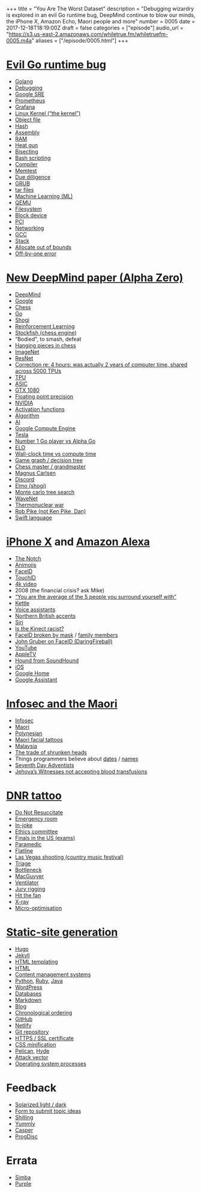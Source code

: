 +++
title = "You Are The Worst Dataset"
description = "Debugging wizardry is explored in an evil Go runtime bug, DeepMind continue to blow our minds, the iPhone X, Amazon Echo, Maori people and more"
number = 0005
date = 2017-12-18T18:19:00Z
draft = false
categories = ["episode"]
audio_url = "https://s3.us-east-2.amazonaws.com/whiletrue.fm/whiletruefm-0005.m4a"
aliases = ["/episode/0005.html"]
+++

# [Evil Go runtime bug](https://marcan.st/2017/12/debugging-an-evil-go-runtime-bug/)
  - [Golang](https://golang.org/)
  - [Debugging](https://en.wikipedia.org/wiki/Debugging)
  - [Google SRE](https://landing.google.com/sre/)
  - [Prometheus](https://prometheus.io/)
  - [Grafana](https://grafana.com/)
  - [Linux Kernel (“the kernel”)](https://www.kernel.org/)
  - [Object file](https://en.wikipedia.org/wiki/Object_file)
  - [Hash](https://en.wikipedia.org/wiki/Hash_function)
  - [Assembly](https://en.wikipedia.org/wiki/Assembly_language)
  - [RAM](https://en.wikipedia.org/wiki/Random-access_memory)
  - [Heat gun](https://en.wikipedia.org/wiki/Heat_gun)
  - [Bisecting](https://en.wikipedia.org/wiki/Bisection_method)
  - [Bash scripting](https://en.wikipedia.org/wiki/Bash_(Unix_shell))
  - [Compiler](https://en.wikipedia.org/wiki/Compiler)
  - [Memtest](https://www.memtest86.com/)
  - [Due dilligence](https://en.wikipedia.org/wiki/Due_diligence)
  - [GRUB](https://www.gnu.org/software/grub/)
  - [tar files](https://en.wikipedia.org/wiki/Tar_(computing))
  - [Machine Learning (ML)](https://en.wikipedia.org/wiki/Machine_learning)
  - [QEMU](https://www.qemu.org/)
  - [Filesystem](https://en.wikipedia.org/wiki/File_system)
  - [Block device](https://en.wikipedia.org/wiki/Device_file#Block_devices)
  - [PCI](https://en.wikipedia.org/wiki/Conventional_PCI)
  - [Networking](https://en.wikipedia.org/wiki/Computer_network)
  - [GCC](https://gcc.gnu.org/)
  - [Stack](https://en.wikipedia.org/wiki/Call_stack)
  - [Allocate out of bounds](https://en.wikipedia.org/wiki/Bounds_checking)
  - [Off-by-one error](https://en.wikipedia.org/wiki/Off-by-one_error)

# [New DeepMind paper (Alpha Zero)](https://deepmind.com/blog/alphago-zero-learning-scratch/)
  - [DeepMind](https://deepmind.com)
  - [Google](http://google.com)
  - [Chess](https://en.wikipedia.org/wiki/Chess)
  - [Go](https://en.wikipedia.org/wiki/Go_(game))
  - [Shogi](https://en.wikipedia.org/wiki/Shogi)
  - [Reinforcement Learning](https://en.wikipedia.org/wiki/Reinforcement_learning)
  - [Stockfish (chess engine)](https://en.wikipedia.org/wiki/Stockfish_(chess))
  - “Bodied", to smash, defeat
  - [Hanging pieces in chess](https://www.chess.com/chessopedia/view/hang-to-hang)
  - [ImageNet](http://www.image-net.org/challenges/LSVRC/)
  - [ResNet](https://arxiv.org/pdf/1409.4842.pdf)
  - [Correction re: 4 hours: was actually 2 years of computer time, shared across 5000 TPUs](https://medium.com/@josecamachocollados/is-alphazero-really-a-scientific-breakthrough-in-ai-bf66ae1c84f2)
  - [TPU](https://en.wikipedia.org/wiki/Tensor_processing_unit)
  - [ASIC](https://en.wikipedia.org/wiki/Application-specific_integrated_circuit)
  - [GTX 1080](https://www.geforce.co.uk/hardware/10series/geforce-gtx-1080/)
  - [Floating point precision](http://floating-point-gui.de/formats/fp/)
  - [NVIDIA](http://www.nvidia.co.uk/page/home.html)
  - [Activation functions](https://en.wikipedia.org/wiki/Activation_function)
  - [Algorithm](https://en.wikipedia.org/wiki/Algorithm)
  - [AI](https://en.wikipedia.org/wiki/Artificial_intelligence)
  - [Google Compute Engine](https://cloud.google.com/compute/)
  - [Tesla](https://en.wikipedia.org/wiki/Nvidia_Tesla)
  - [Number 1 Go player vs Alpha Go](https://en.wikipedia.org/wiki/AlphaGo_versus_Lee_Sedol)
  - [ELO](https://en.wikipedia.org/wiki/Elo_rating_system)
  - [Wall-clock time vs compute time](https://en.wikipedia.org/wiki/Elapsed_real_time)
  - [Game graph / decision tree](https://en.wikipedia.org/wiki/Decision_tree)
  - [Chess master / grandmaster](https://en.wikipedia.org/wiki/Chess_rating_system)
  - [Magnus Carlsen](https://en.wikipedia.org/wiki/Magnus_Carlsen)
  - [Discord](https://discordapp.com/)
  - [Elmo (shogi)](https://en.wikipedia.org/wiki/Elmo_(shogi_engine))
  - [Monte carlo tree search](https://en.wikipedia.org/wiki/Monte_Carlo_tree_search)
  - [WaveNet](https://deepmind.com/blog/wavenet-generative-model-raw-audio/)
  - [Thermonuclear war](https://en.wikipedia.org/wiki/Nuclear_warfare)
  - [Rob Pike (not Ken Pike, Dan)](https://en.wikipedia.org/wiki/Rob_Pike)
  - [Swift language](https://developer.apple.com/swift/)

# [iPhone X](https://en.wikipedia.org/wiki/IPhone_X) and [Amazon Alexa](https://en.wikipedia.org/wiki/Amazon_Alexa)
  - [The Notch](https://en.wikipedia.org/wiki/IPhone_X#Sensor_"notch"_at_the_top_of_the_screen)
  - [Animojis](https://en.wikipedia.org/wiki/Emoji#Apple)
  - [FaceID](https://en.wikipedia.org/wiki/Face_ID)
  - [TouchID](https://en.wikipedia.org/wiki/Touch_ID)
  - [4k video](https://en.wikipedia.org/wiki/4K_resolution)
  - 2008 (the financial crisis? ask Mike)
  - [“You are the average of the 5 people you surround yourself with”](http://www.businessinsider.com/jim-rohn-youre-the-average-of-the-five-people-you-spend-the-most-time-with-2012-7?IR=T)
  - [Kettle](https://en.wikipedia.org/wiki/Kettle)
  - [Voice assistants](https://en.wikipedia.org/wiki/Virtual_assistant_(artificial_intelligence))
  - [Northern British accents](https://en.wikipedia.org/wiki/English_language_in_Northern_England)
  - [Siri](https://en.wikipedia.org/wiki/Siri)
  - [Is the Kinect racist?](https://www.pcworld.com/article/209708/Is_Microsoft_Kinect_Racist.html)
  - [FaceID broken by mask](http://www.bkav.com/dt/top-news/-/view_content/content/103968/bkav%EF%BF%BDs-new-mask-beats-face-id-in-twin-way-severity-level-raised-do-not-use-face-id-in-business-transactions) / [family members](https://www.theverge.com/2017/11/14/16650394/10-year-old-unlock-mom-iphone-face-id)
  - [John Gruber on FaceID (DaringFireball)](https://duckduckgo.com/?q=site%3Adaringfireball.net+%22face+id%22&ia=web)
  - [YouTube](https://youtube.com)
  - [AppleTV](https://en.wikipedia.org/wiki/Apple_TV)
  - [Hound from SoundHound](https://www.soundhound.com/hound)
  - [iOS](https://en.wikipedia.org/wiki/IOS)
  - [Google Home](https://en.wikipedia.org/wiki/Google_Home)
  - [Google Assistant](https://en.wikipedia.org/wiki/Google_Assistant)

# [Infosec and the Maori](http://www.taiuru.maori.nz/wp-content/uploads/InfoSecMaori.pdf)
  - [Infosec](https://en.wikipedia.org/wiki/Information_security)
  - [Maori](https://en.wikipedia.org/wiki/M%C4%81ori_people)
  - [Polynesian](https://en.wikipedia.org/wiki/Polynesia)
  - [Maori facial tattoos](https://en.wikipedia.org/wiki/T%C4%81_moko)
  - [Malaysia](https://en.wikipedia.org/wiki/Malaysia)
  - [The trade of shrunken heads](https://en.wikipedia.org/wiki/Shrunken_head#Trade_in_shrunken_heads)
  - Things programmers believe about [dates](http://infiniteundo.com/post/25326999628/falsehoods-programmers-believe-about-time) / [names](http://www.kalzumeus.com/2010/06/17/falsehoods-programmers-believe-about-names/)
  - [Seventh Day Adventists](https://en.wikipedia.org/wiki/Seventh-day_Adventist_Church)
  - [Jehova’s Witnesses not accepting blood transfusions](https://en.wikipedia.org/wiki/Jehovah%27s_Witnesses_and_blood_transfusions)

# [DNR tattoo](http://www.nejm.org/doi/full/10.1056/NEJMc1713344#t=article)
  - [Do Not Resuccitate](https://en.wikipedia.org/wiki/Do_not_resuscitate)
  - [Emergency room](https://en.wikipedia.org/wiki/Emergency_department)
  - [In-joke](https://en.wikipedia.org/wiki/In-joke)
  - [Ethics committee](https://en.wikipedia.org/wiki/Ethics_committee)
  - [Finals in the US (exams)](https://en.wikipedia.org/wiki/Final_examination)
  - [Paramedic](https://en.wikipedia.org/wiki/Paramedic)
  - [Flatline](https://en.wikipedia.org/wiki/Flatline)
  - [Las Vegas shooting (country music festival)](https://en.wikipedia.org/wiki/2017_Las_Vegas_shooting)
  - [Triage](https://en.wikipedia.org/wiki/Triage)
  - [Bottleneck](https://en.wikipedia.org/wiki/Bottleneck)
  - [MacGuyver](https://en.wikipedia.org/wiki/MacGyver)
  - [Ventilator](https://en.wikipedia.org/wiki/Medical_ventilator)
  - [Jury rigging](https://en.wikipedia.org/wiki/Jury_rigging)
  - [Hit the fan](https://en.wiktionary.org/wiki/hit_the_fan)
  - [X-ray](https://en.wikipedia.org/wiki/X-ray)
  - [Micro-optimisation](https://en.wiktionary.org/wiki/micro-optimization)

# [Static-site generation](https://wiki.python.org/moin/StaticSiteGenerator)
  - [Hugo](https://gohugo.io/)
  - [Jekyll](https://jekyllrb.com/)
  - [HTML templating](https://en.wikipedia.org/wiki/Comparison_of_web_template_engines)
  - [HTML](https://en.wikipedia.org/wiki/HTML)
  - [Content management systems](https://en.wikipedia.org/wiki/Content_management_system)
  - [Python](https://www.python.org/), [Ruby](https://www.ruby-lang.org/), [Java](https://java.com/en/)
  - [WordPress](https://wordpress.com/)
  - [Databases](https://en.wikipedia.org/wiki/Database)
  - [Markdown](https://en.wikipedia.org/wiki/Markdown)
  - [Blog](https://en.wikipedia.org/wiki/Blog)
  - [Chronological ordering](https://en.wikipedia.org/wiki/Chronology)
  - [GitHub](https://github.com)
  - [Netlify](https://www.netlify.com/)
  - [Git repository](https://en.wikipedia.org/wiki/Git)
  - [HTTPS / SSL certificate](https://en.wikipedia.org/wiki/Public_key_certificate)
  - [CSS minification](https://en.wikipedia.org/wiki/Minification_(programming))
  - [Pelican](https://blog.getpelican.com/), [Hyde](https://hyde.github.io/)
  - [Attack vector](https://en.wikipedia.org/wiki/Vector_(malware))
  - [Operating system processes](https://en.wikipedia.org/wiki/Process_(computing))

# Feedback
  - [Solarized light / dark](http://ethanschoonover.com/solarized)
  - [Form to submit topic ideas](http://whiletrue.fm/ideas/)
  - [Shilling](https://en.wikipedia.org/wiki/Shill)
  - [Yummly](https://www.yummly.co.uk/)
  - [Casper](https://casper.com/uk/en/mattresses/)
  - [ProgDisc](http://progdisc.club)

# Errata
  - [Simba](https://simbasleep.com/)
  - [Purple](https://purple.com/)
